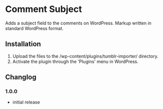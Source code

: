 Comment Subject
===============================================================================

Adds a subject field to the comments on WordPress. Markup written in standard
WordPress format.


Installation
-------------------------------------------------------------------------------

1. Upload the files to the /wp-content/plugins/tumblr-importer/ directory.
2. Activate the plugin through the 'Plugins' menu in WordPress.


Changlog
-------------------------------------------------------------------------------

### 1.0.0

- initial release